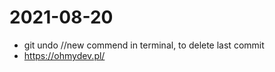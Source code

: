 

# 2021-08-20 
- git undo //new commend in terminal, to delete last commit </br>
- https://ohmydev.pl/ </br>
